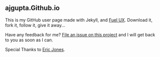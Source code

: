 ## ajgupta.Github.io 

This is my GitHub user page made with Jekyll, and [Fuel UX](http://exacttarget.github.com/fuelux/). Download it, fork it, follow it, give it away...

Have any feedback for me? [File an issue on this
project](https://github.com/ajgupta/Feedback/issues/new) and I will get back to
you as soon as I can.

Special Thanks to [Eric Jones](http://erjjones.github.io/).
